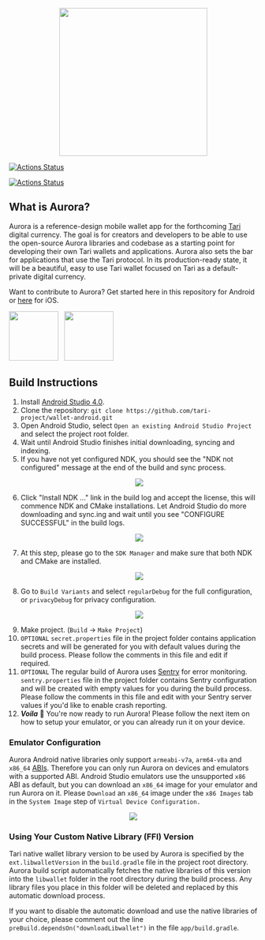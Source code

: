 <p align="center">
	<img width="300" src="https://raw.githubusercontent.com/tari-project/wallet-android/development/readme-files/tari-logo.svg">
</p>


[![Actions Status](https://github.com/tari-project/wallet-android/workflows/Aurora%20Android%20Release%20Workflow/badge.svg)](https://github.com/tari-project/wallet-android/actions)

[![Actions Status](https://github.com/tari-project/wallet-android/workflows/PR%20Test%20Workflow/badge.svg)](https://github.com/tari-project/wallet-android/actions)

## What is Aurora?
Aurora is a reference-design mobile wallet app for the forthcoming [Tari](https://www.tari.com/) digital currency. The goal is for creators and developers to be able to use the open-source Aurora libraries and codebase as a starting point for developing their own Tari wallets and applications. Aurora also sets the bar for applications that use the Tari protocol. In its production-ready state, it will be a beautiful, easy to use Tari wallet focused on Tari as a default-private digital currency.

Want to contribute to Aurora? Get started here in this repository for Android or [here](https://github.com/tari-project/wallet-ios) for iOS.

<a href="https://play.google.com/store/apps/details?id=com.tari.android.wallet" target="_blank"><img width="100" src="https://raw.githubusercontent.com/tari-project/wallet-android/development/readme-files/PlayStoreButton_large.svg"></a>&nbsp;&nbsp;&nbsp;<a href="https://apps.apple.com/us/app/tari-aurora/id1503654828" target="_blank"><img width="100" src="https://raw.githubusercontent.com/tari-project/wallet-android/development/readme-files/AppStoreButton_large.svg"></a>

## Build Instructions

1. Install [Android Studio 4.0](https://developer.android.com/studio).
2. Clone the repository: `git clone https://github.com/tari-project/wallet-android.git`
3. Open Android Studio, select `Open an existing Android Studio Project` and select the project root folder.
4. Wait until Android Studio finishes initial downloading, syncing and indexing.
5. If you have not yet configured NDK, you should see the "NDK not configured" message at the end of the build and sync process. <p align="center"><img src="https://raw.githubusercontent.com/tari-project/wallet-android/development/readme-files/01_NDK_Config.png"></p>
6. Click "Install NDK ..." link in the build log and accept the license, this will commence NDK and CMake installations. Let Android Studio do more downloading and sync.ing and wait until you see "CONFIGURE SUCCESSFUL" in the build logs. <p align="center"><img src="https://raw.githubusercontent.com/tari-project/wallet-android/development/readme-files/02_Config_Successful.png"></p>
7. At this step, please go to the `SDK Manager` and make sure that both NDK and CMake are installed. <p align="center"><img src="https://raw.githubusercontent.com/tari-project/wallet-android/development/readme-files/03_NDK_and_CMake_Installed.png"></p>
8. Go to `Build Variants` and select `regularDebug` for the full configuration, or `privacyDebug` for privacy configuration. <p align="center"><img src="https://raw.githubusercontent.com/tari-project/wallet-android/development/readme-files/04_Build_Config.png"></p>
9. Make project. (`Build` → `Make Project`)
10. `OPTIONAL` `secret.properties` file in the project folder contains application secrets and will be generated for you with default values during the build process. Please follow the comments in this file and edit if required.
11. `OPTIONAL` The regular build of Aurora uses [Sentry](https://sentry.io/) for error monitoring. `sentry.properties` file in the project folder contains Sentry configuration and will be created with empty values for you during the build process. Please follow the comments in this file and edit with your Sentry server values if you'd like to enable crash reporting.
12. **_Voila_** 🎉 You're now ready to run Aurora! Please follow the next item on how to setup your emulator, or you can already run it on your device.

### Emulator Configuration

Aurora Android native libraries only support `armeabi-v7a`, `arm64-v8a` and `x86_64` [ABIs](https://developer.android.com/ndk/guides/abis). Therefore you can only run Aurora on devices and emulators with a supported ABI. Android Studio emulators use the unsupported `x86` ABI as default, but you can download an `x86_64` image for your emulator and run Aurora on it. Please `Download` an `x86_64` image under the `x86 Images` tab in the `System Image` step of `Virtual Device Configuration.` <p align="center"><img src="https://raw.githubusercontent.com/tari-project/wallet-android/development/readme-files/05_x86_64.png"></p>

### Using Your Custom Native Library (FFI) Version

Tari native wallet library version to be used by Aurora is specified by the `ext.libwalletVersion` in the `build.gradle` file in the project root directory. Aurora build script automatically fetches the native libraries of this version into the `libwallet` folder in the root directory during the build process. Any library files you place in this folder will be deleted and replaced by this automatic download process.

If you want to disable the automatic download and use the native libraries of your choice, please comment out the line `preBuild.dependsOn("downloadLibwallet")` in the file `app/build.gradle`. 
